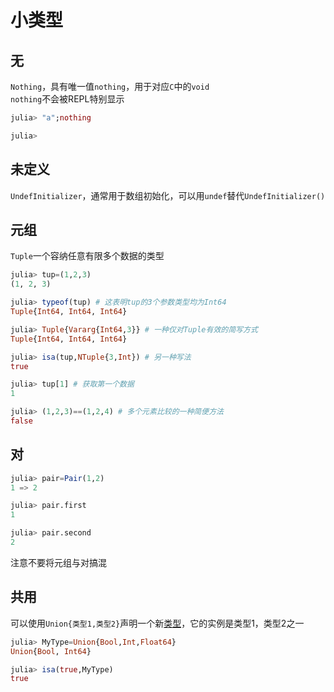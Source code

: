 # 小类型
## 无
`Nothing`，具有唯一值`nothing`，用于对应`C`中的`void`\
`nothing`不会被REPL特别显示
```jl
julia> "a";nothing

julia>
```

## 未定义
`UndefInitializer`，通常用于数组初始化，可以用`undef`替代`UndefInitializer()`

## 元组
`Tuple`一个容纳任意有限多个数据的类型
```jl
julia> tup=(1,2,3)
(1, 2, 3)

julia> typeof(tup) # 这表明tup的3个参数类型均为Int64
Tuple{Int64, Int64, Int64}

julia> Tuple{Vararg{Int64,3}} # 一种仅对Tuple有效的简写方式
Tuple{Int64, Int64, Int64}

julia> isa(tup,NTuple{3,Int}) # 另一种写法
true

julia> tup[1] # 获取第一个数据
1

julia> (1,2,3)==(1,2,4) # 多个元素比较的一种简便方法
false
```

## 对
```jl
julia> pair=Pair(1,2)
1 => 2

julia> pair.first
1

julia> pair.second
2
```

注意不要将元组与对搞混

## 共用
可以使用`Union{类型1,类型2}`声明一个新[类型](../advanced/typesystem.md)，它的实例是类型1，类型2之一
```jl
julia> MyType=Union{Bool,Int,Float64}
Union{Bool, Int64}

julia> isa(true,MyType)
true
```
